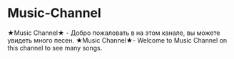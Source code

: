 # Music-Channel
★Music Channel★ - Добро пожаловать в на этом канале, вы можете увидеть много песен. ★Music Channel★- Welcome to Music Channel on this channel to see many songs.
